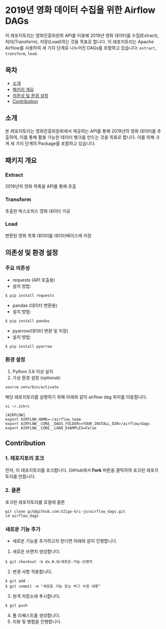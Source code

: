 # 2019년 영화 데이터 수집을 위한 Airflow DAGs

이 레포지토리는 영화진흥위원회 API를 이용해 2019년 영화 데이터를 수집(Extract), 처리(Transform), 저장(Load)하는 것을 목표로 합니다. 이 레포지토리는 Apache Airflow를 사용하여 세 가지 단계로 나누어진 DAGs를 포함하고 있습니다: `extract`, `transform`, `load`.

## 목차
- [소개](#소개)
- [패키지 개요](#패키지-개요)
- [의존성 및 환경 설정](#의존성-및-환경-설정)
- [Contribution](#Contribution)

## 소개

본 레포지토리는 영화진흥위원회에서 제공하는 API를 통해 2019년의 영화 데이터를 추출하여, 이를 통해 활용 가능한 데이터 뱅크를 만드는 것을 목표로 합니다.
이를 위해 크게 세 가지 단계의 Package를 포함하고 있습니다.

## 패키지 개요

### Extract
2019년의 영화 목록을 API를 통해 추출

### Transform
추출한 박스오피스 영화 데이터 가공

### Load
변환된 영화 목록 데이터를 데이터베이스에 저장

## 의존성 및 환경 설정

### 주요 의존성
- requests (API 호출용)
- 설치 방법:
```
$ pip install requests
```

- pandas (데이터 변환용)
- 설치 방법:
```
$ pip install pandas
```

- pyarrow(데이터 변환 및 저장)
- 설치 방법:
```
$ pip install pyarrow
```

### 환경 설정
1. Python 3.8 이상 설치
2. 가상 환경 설정 (optional):
```
source venv/bin/activate
```
해당 레포지토리를 실행하기 위해 아래와 같이 airflow dag 위치를 이동합니다.
```
vi ~/.zshrc

[AIRFLOW]
export AIRFLOW_HOME=~/airflow_team
export AIRFLOW__CORE__DAGS_FOLDER=<YOUR_INSTALL_DIR>/airflow/dags
export AIRFLOW__CORE__LOAD_EXAMPLES=False
```

## Contribution

### 1. 레포지토리 포크

먼저, 이 레포지토리를 포크합니다. GitHub에서 **Fork** 버튼을 클릭하여 포크된 레포지토리를 만듭니다.

### 2. 클론

포크된 레포지토리를 로컬에 클론

```
git clone git@github.com:5Zigo-Gri-jo/airflow_dags.git
cd airflow_dags
```

### 새로운 기능 추가
- 새로운 기능을 추가하고자 한다면 아래와 같이 진행합니다.
1. 새로운 브랜치 생성합니다.
```
$ git checkout -b dx.0.0/새로운-기능-브랜치
```
2. 변경 사항 적용합니다.
```
$ git add .
$ git commit -m "새로운 기능 또는 버그 수정 내용"
```
3. 원격 저장소에 푸시합니다.
```
$ git push
```
4. 풀 리퀘스트를  생성합니다.
5. 리뷰 및 병합을 진행합니다.
